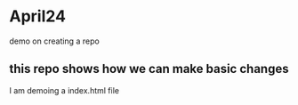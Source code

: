 # April24
demo on creating a repo

## this repo shows how we can make basic changes
I am demoing a index.html file
